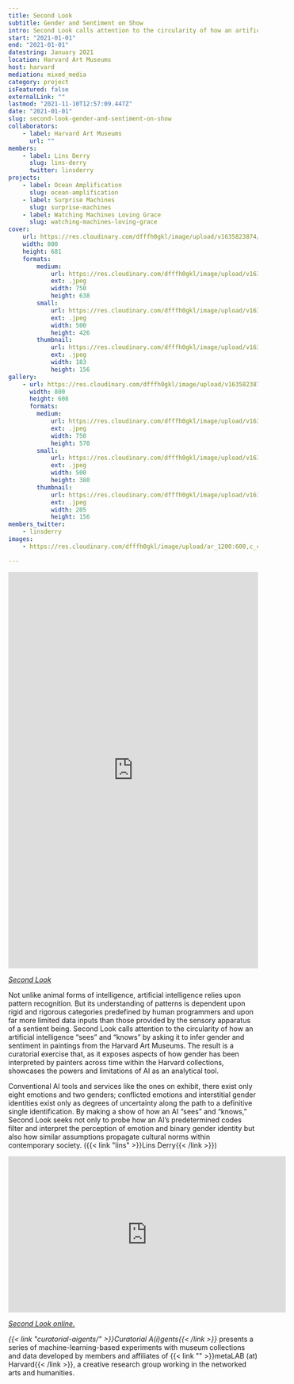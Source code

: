 ```yaml
---
title: Second Look
subtitle: Gender and Sentiment on Show
intro: Second Look calls attention to the circularity of how an artificial intelligence 'sees' and 'knows' by asking it to infer gender and sentiment in paintings from the Harvard Art Museums.
start: "2021-01-01"
end: "2021-01-01"
datestring: January 2021
location: Harvard Art Museums
host: harvard
mediation: mixed_media
category: project
isFeatured: false
externalLink: ""
lastmod: "2021-11-10T12:57:09.447Z"
date: "2021-01-01"
slug: second-look-gender-and-sentiment-on-show
collaborators:
    - label: Harvard Art Museums
      url: ""
members:
    - label: Lins Derry
      slug: lins-derry
      twitter: linsderry
projects:
    - label: Ocean Amplification
      slug: ocean-amplification
    - label: Surprise Machines
      slug: surprise-machines
    - label: Watching Machines Loving Grace
      slug: watching-machines-loving-grace
cover:
    url: https://res.cloudinary.com/dfffh0gkl/image/upload/v1635823874/secondlook1_e086af259a.jpg
    width: 800
    height: 681
    formats:
        medium:
            url: https://res.cloudinary.com/dfffh0gkl/image/upload/v1635823875/medium_secondlook1_e086af259a.jpg
            ext: .jpeg
            width: 750
            height: 638
        small:
            url: https://res.cloudinary.com/dfffh0gkl/image/upload/v1635823875/small_secondlook1_e086af259a.jpg
            ext: .jpeg
            width: 500
            height: 426
        thumbnail:
            url: https://res.cloudinary.com/dfffh0gkl/image/upload/v1635823874/thumbnail_secondlook1_e086af259a.jpg
            ext: .jpeg
            width: 183
            height: 156
gallery:
    - url: https://res.cloudinary.com/dfffh0gkl/image/upload/v1635823874/secondlook2_1a7939c141.jpg
      width: 800
      height: 608
      formats:
        medium:
            url: https://res.cloudinary.com/dfffh0gkl/image/upload/v1635823875/medium_secondlook2_1a7939c141.jpg
            ext: .jpeg
            width: 750
            height: 570
        small:
            url: https://res.cloudinary.com/dfffh0gkl/image/upload/v1635823875/small_secondlook2_1a7939c141.jpg
            ext: .jpeg
            width: 500
            height: 380
        thumbnail:
            url: https://res.cloudinary.com/dfffh0gkl/image/upload/v1635823874/thumbnail_secondlook2_1a7939c141.jpg
            ext: .jpeg
            width: 205
            height: 156
members_twitter:
    - linsderry
images:
    - https://res.cloudinary.com/dfffh0gkl/image/upload/ar_1200:600,c_crop/c_limit,h_1200,w_600/v1635823874/secondlook1_e086af259a.jpg

---
```

<iframe src="https://linsderry.github.io/SecondLook/" width="100%" height="800" frameborder="0" title="Second Look"></iframe>

*[Second Look](https://linsderry.github.io/SecondLook/)*

Not unlike animal forms of intelligence, artificial intelligence relies upon pattern recognition. But its understanding of patterns is dependent upon rigid and rigorous categories predefined by human programmers and upon far more limited data inputs than those provided by the sensory apparatus of a sentient being. Second Look calls attention to the circularity of how an artificial intelligence “sees” and “knows” by asking it to infer gender and sentiment in paintings from the Harvard Art Museums. The result is a curatorial exercise that, as it exposes aspects of how gender has been interpreted by painters across time within the Harvard collections, showcases the powers and limitations of AI as an analytical tool. 

Conventional AI tools and services like the ones on exhibit, there exist only eight emotions and two genders; conflicted emotions and interstitial gender identities exist only as degrees of uncertainty along the path to a definitive single identification. By making a show of how an AI “sees” and “knows,” Second Look seeks not only to probe how an AI’s predetermined codes filter and interpret the perception of emotion and binary gender identity but also how similar assumptions propagate cultural norms within contemporary society. ({{< link "lins" >}}Lins Derry{{< /link >}})

<iframe width="560" height="315" src="https://www.youtube.com/embed/qvp3GxLn0Og" frameborder="0" allow="accelerometer; autoplay; encrypted-media; gyroscope; picture-in-picture" allowfullscreen></iframe>

*[Second Look online.](https://linsderry.github.io/SecondLook/)*

*{{< link "curatorial-aigents/" >}}Curatorial A(i)gents{{< /link >}}* presents a series of machine-learning-based experiments with museum collections and data developed by members and affiliates of {{< link "" >}}metaLAB (at) Harvard{{< /link >}}, a creative research group working in the networked arts and humanities.